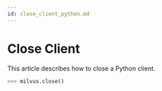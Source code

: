 ```yaml
---
id: close_client_python.md
---
```


# Close Client

This article describes how to close a Python client.

```python
>>> milvus.close()
```